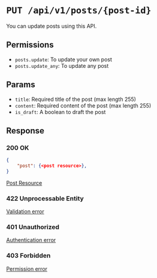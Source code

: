 # `PUT /api/v1/posts/{post-id}`
You can update posts using this API.


## Permissions

- `posts.update`: To update your own post
- `posts.update_any`: To update any post

## Params

- `title`: Required title of the post (max length 255)
- `content`: Required content of the post (max length 255)
- `is_draft`: A boolean to draft the post

## Response

### 200 OK
```json
{
    "post": {<post resource>},
}
```

[Post Resource](post_resource.md)

### 422 Unprocessable Entity
[Validation error](../_globals/validation-errors.md)

### 401 Unauthorized
[Authentication error](../_globals/authentication-errors.md)

### 403 Forbidden
[Permission error](../_globals/permission-errors.md)
